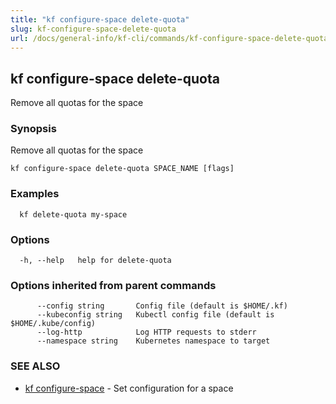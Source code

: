 ```yaml
---
title: "kf configure-space delete-quota"
slug: kf-configure-space-delete-quota
url: /docs/general-info/kf-cli/commands/kf-configure-space-delete-quota/
---
```

## kf configure-space delete-quota

Remove all quotas for the space

### Synopsis

Remove all quotas for the space

```
kf configure-space delete-quota SPACE_NAME [flags]
```

### Examples

```
  kf delete-quota my-space
```

### Options

```
  -h, --help   help for delete-quota
```

### Options inherited from parent commands

```
      --config string       Config file (default is $HOME/.kf)
      --kubeconfig string   Kubectl config file (default is $HOME/.kube/config)
      --log-http            Log HTTP requests to stderr
      --namespace string    Kubernetes namespace to target
```

### SEE ALSO

* [kf configure-space](/docs/general-info/kf-cli/commands/kf-configure-space/)	 - Set configuration for a space

